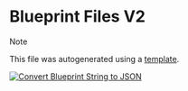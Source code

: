 # Blueprint Files V2

> [!NOTE]  
> This file was autogenerated using a [template](/BlueprintStringToJson/BlueprintStringToJsonGitHubAction/Blueprint%20Files%20README%20Template.md).

[![Convert Blueprint String to JSON](https://github.com/TTV-VOXindie/factorio-blueprint-book/actions/workflows/blueprint-string-to-json.yml/badge.svg?branch=main)](https://github.com/TTV-VOXindie/factorio-blueprint-book/actions/workflows/blueprint-string-to-json.yml)